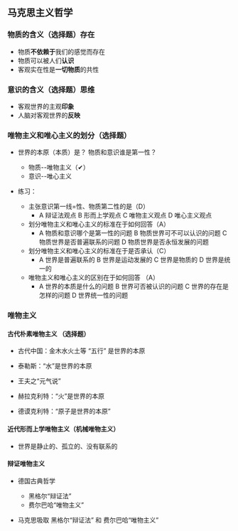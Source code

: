 ## 马克思主义哲学

### 物质的含义（选择题）**存在**

- 物质**不依赖于**我们的感觉而存在
- 物质可以被人们**认识**
- 客观实在性是**一切物质**的共性

### 意识的含义（选择题）**思维**

- 客观世界的主观**印象**
- 人脑对客观世界的**反映**

### 唯物主义和唯心主义的划分（选择题）

- 世界的本原（本质）是？ 物质和意识谁是第一性？
    - 物质--唯物主义（✔）
    - 意识--唯心主义

- 练习：
    - 主张意识第一线=性、物质第二性的是（D）
        - A 辩证法观点  B 形而上学观点  C 唯物主义观点  D 唯心主义观点
    - 划分唯物主义和唯心主义的标准在于如何回答（A）
        - A 物质和意识哪个是第一性的问题  B 物质世界可不可以认识的问题  C 物质世界是否普遍联系的问题  D 物质世界是否永恒发展的问题
    - 划分唯物主义和唯心主义的标准在于是否承认（C）
        - A 世界是普遍联系的  B 世界是运动发展的  C 世界是物质的  D 世界是统一的
    - 唯物主义和唯心主义的区别在于如何回答 （A）
        - A 世界的本质是什么的问题  B 世界可否被认识的问题  C 世界的存在是怎样的问题  D 世界统一性的问题

### 唯物主义

#### 古代朴素唯物主义 （选择题）

- 古代中国：金木水火土等 “五行” 是世界的本原
- 泰勒斯：“水”是世界的本原
- 王夫之“元气说”
- 赫拉克利特：“火”是世界的本原

- 德谟克利特：“原子是世界的本原”

#### 近代形而上学唯物主义（机械唯物主义）

- 世界是静止的、孤立的、没有联系的

#### 辩证唯物主义

- 德国古典哲学
    - 黑格尔“辩证法”
    - 费尔巴哈“唯物主义”

- 马克思吸取 黑格尔“辩证法” 和 费尔巴哈“唯物主义”